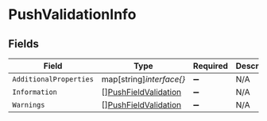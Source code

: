 # PushValidationInfo


## Fields

| Field                                                               | Type                                                                | Required                                                            | Description                                                         |
| ------------------------------------------------------------------- | ------------------------------------------------------------------- | ------------------------------------------------------------------- | ------------------------------------------------------------------- |
| `AdditionalProperties`                                              | map[string]*interface{}*                                            | :heavy_minus_sign:                                                  | N/A                                                                 |
| `Information`                                                       | [][PushFieldValidation](../../models/shared/pushfieldvalidation.md) | :heavy_minus_sign:                                                  | N/A                                                                 |
| `Warnings`                                                          | [][PushFieldValidation](../../models/shared/pushfieldvalidation.md) | :heavy_minus_sign:                                                  | N/A                                                                 |